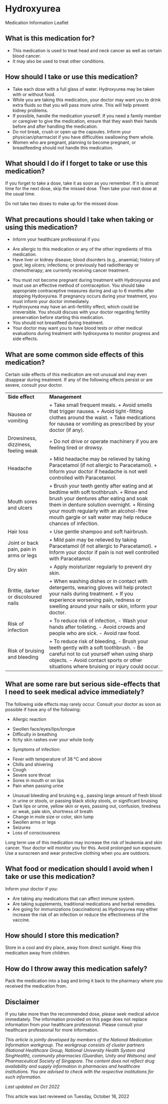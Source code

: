 # Hydroxyurea

Medication Information Leaflet

What is this medication for?
----------------------------

* This medication is used to treat head and neck cancer as well as certain blood cancer.
* It may also be used to treat other conditions.

How should I take or use this medication?
-----------------------------------------

* Take each dose with a full glass of water. Hydroxyurea may be taken with or without food.
* While you are taking this medication, your doctor may want you to drink extra fluids so that you will pass more urine. This will help prevent kidney problems.
* If possible, handle the medication yourself. If you need a family member or caregiver to give the medication, ensure that they wash their hands before and after handling the medication.
* Do not break, crush or open up the capsules. Inform your physician/pharmacist if you have difficulties swallowing them whole.
* Women who are pregnant, planning to become pregnant, or breastfeeding should not handle this medication.

What should I do if I forget to take or use this medication?
------------------------------------------------------------

If you forget to take a dose, take it as soon as you remember. If it is almost time for the next dose, skip the missed dose. Then take your next dose at the usual time.

Do not take two doses to make up for the missed dose.

What precautions should I take when taking or using this medication?
--------------------------------------------------------------------

* Inform your healthcare professional if you:

+ Are allergic to this medication or any of the other ingredients of this medication.
+ Have liver or kidney disease; blood disorders (e.g., anaemia); history of gout; leg ulcers; infections; or previously had radiotherapy or chemotherapy; are currently receiving cancer treatment.

* You must not become pregnant during treatment with Hydroxyurea and must use an effective method of contraception. You should take appropriate contraceptive measures during and up to 6 months after stopping Hydoxyurea. If pregnancy occurs during your treatment, you must inform your doctor immediately.
* Hydroxyurea may have an anti-fertility effect, which could be irreversible. You should discuss with your doctor regarding fertility preservation before starting this medication.
* You should not breastfeed during treatment.
* Your doctor may want you to have blood tests or other medical evaluations during treatment with hydroxyurea to monitor progress and side effects.

What are some common side effects of this medication?
-----------------------------------------------------

Certain side effects of this medication are not unusual and may even disappear during treatment. If any of the following effects persist or are severe, consult your doctor.

|  |  |
| --- | --- |
| **Side effect** | ​**Management** |
| ​Nausea or vomiting | + ​Take small frequent meals. + Avoid smells that trigger nausea. + Avoid tight-fitting clothes around the waist. + Take medications for nausea or vomiting as prescribed by your doctor (if any). |
| ​Drowsiness, dizziness, feeling weak | + ​Do not drive or operate machinery if you are feeling tired or drowsy. |
| ​Headache | + Mild headache may be relieved by taking Paracetamol (if not allergic to Paracetamol). + Inform your doctor if headache is not well controlled with Paracetamol. |
| ​Mouth sores and ulcers | + Brush your teeth gently after eating and at bedtime with soft toothbrush. + Rinse and brush your dentures after eating and soak them in denture solution overnight. + Rinsing your mouth regularly with an alcohol-free mouth gargle or salt water may help reduce chances of infection. |
| Hair loss | + Use gentle shampoo and soft hairbrush. |
| ​Joint or back pain, pain in arms or legs | + ​Mild pain may be relieved by taking Paracetamol (if not allergic to Paracetamol). + Inform your doctor if pain is not well controlled with Paracetamol. |
| ​Dry skin | + ​Apply moisturizer regularly to prevent dry skin. |
| ​Brittle, darker or discoloured nails | + When washing dishes or in contact with detergents, wearing gloves will help protect your nails during treatment. + If you experience worsening pain, redness or swelling around your nails or skin, inform your doctor. |
| ​Risk of infection | + ​To reduce risk of infection,  - Wash your hands after toileting. - Avoid crowds and people who are sick. - Avoid raw food. |
| ​Risk of bruising and bleeding | + ​To reduce risk of bleeding,  - Brush your teeth gently with a soft toothbrush. - Be careful not to cut yourself when using sharp objects. - Avoid contact sports or other situations where bruising or injury could occur. |

What are some rare but serious side-effects that I need to seek medical advice immediately?
-------------------------------------------------------------------------------------------

The following side effects may rarely occur. Consult your doctor as soon as possible if have any of the following:

* Allergic reaction

+ Swollen face/eyes/lips/tongue
+ Difficulty in breathing
+ Itchy skin rashes over your whole body

* Symptoms of infection:

+ Fever with temperature of 38 °C and above
+ Chills and shivering
+ Cough
+ Severe sore throat
+ Sores in mouth or on lips
+ Pain when passing urine

* Unusual bleeding and bruising e.g., passing large amount of fresh blood in urine or stools, or passing black sticky stools, or significant bruising
* Dark lips or urine, yellow skin or eyes, passing out, confusion, tiredness or weak, pale skin, shortness of breath
* Change in mole size or color, skin lump
* Swollen arms or legs
* Seizures
* Loss of consciousness

Long term use of this medication may increase the risk of leukemia and skin cancer. Your doctor will monitor you for this. Avoid prolonged sun exposure. Use a sunscreen and wear protective clothing when you are outdoors.

What food or medication should I avoid when I take or use this medication?
--------------------------------------------------------------------------

Inform your doctor if you:

* Are taking any medications that can affect immune system.
* Are taking supplements, traditional medications and herbal remedies.
* Are going for immunizations (vaccinations) as Hydroxyurea may either increase the risk of an infection or reduce the effectiveness of the vaccine.

How should I store this medication?
-----------------------------------

Store in a cool and dry place, away from direct sunlight. Keep this medication away from children.

How do I throw away this medication safely?
-------------------------------------------

Pack the medication into a bag and bring it back to the pharmacy where you received the medication from.

Disclaimer
----------

If you take more than the recommended dose, please seek medical advice immediately. The information provided on this page does not replace information from your healthcare professional. Please consult your healthcare professional for more information.

*This article is jointly developed by members of the National Medication Information workgroup. The workgroup consists of cluster partners (National Healthcare Group, National University Health System and SingHealth), community pharmacies (Guardian, Unity and Watsons) and Pharmaceutical Society of Singapore. The content does not reflect drug availability and supply information in pharmacies and healthcare institutions. You are advised to check with the respective institutions for such information.*

*Last updated on Oct 2022*

This article was last reviewed on
Tuesday, October 18, 2022